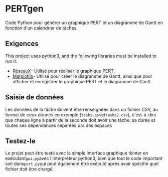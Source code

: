 # PERTgen

Code Python pour générer un graphique PERT et un diagramme de Gantt en fonction d'un calendrier de tâches.

## Exigences

This project uses python3, and the following libraries must be installed to run it:

-   [RéseauX](https://networkx.github.io/)- Utilisé pour réaliser le graphique PERT.
-   [Matplotlib](https://matplotlib.org/)- Utilisé pour créer le diagramme de Gantt, ainsi que pour afficher et enregistrer le graphique PERT et le diagramme de Gantt.

## Saisie de données

Les données de la tâche doivent être renseignées dans un fichier CSV, au format de ceux donnés en exemple (`tasks.csv`et`tasks2.csv`),
c'est-à-dire que chaque ligne à partir de la seconde doit avoir une tâche, sa durée et toutes ses dépendances séparées par des espaces

## Testez-le

Le projet peut être testé avec la simple interface graphique tkinter en exécutant`gui.py`avec l'interpréteur python3, bien que tout le code important soit dans`pert.py`qui peut également être exécuté après avoir spécifié quel fichier doit être chargé.
